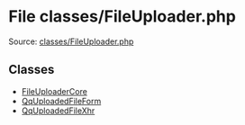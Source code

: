 File classes/FileUploader.php
=========

Source: [classes/FileUploader.php](https://github.com/PrestaShop/PrestaShop/blob/1.5.6.0/classes/FileUploader.php)


Classes
-------

* [FileUploaderCore](class.FileUploaderCore.md)
* [QqUploadedFileForm](class.QqUploadedFileForm.md)
* [QqUploadedFileXhr](class.QqUploadedFileXhr.md)

